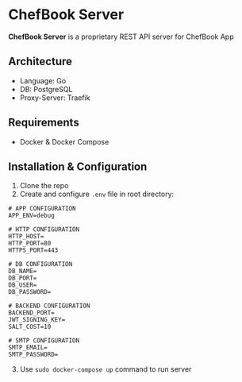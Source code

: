 # ChefBook Server
**ChefBook Server** is a proprietary REST API server for ChefBook App

## Architecture
* Language: Go
* DB: PostgreSQL
* Proxy-Server: Traefik

## Requirements
* Docker & Docker Compose

## Installation & Configuration
1. Clone the repo
2. Create and configure `.env` file in root directory:
```
# APP CONFIGURATION
APP_ENV=debug

# HTTP CONFIGURATION
HTTP_HOST=
HTTP_PORT=80
HTTPS_PORT=443

# DB CONFIGURATION
DB_NAME=
DB_PORT=
DB_USER=
DB_PASSWORD=

# BACKEND CONFIGURATION
BACKEND_PORT=
JWT_SIGNING_KEY=
SALT_COST=10

# SMTP CONFIGURATION
SMTP_EMAIL=
SMTP_PASSWORD=
```
3. Use `sudo docker-compose up` command to run server
